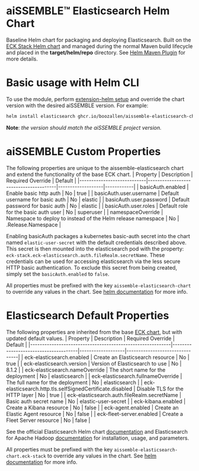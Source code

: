 # aiSSEMBLE&trade; Elasticsearch Helm Chart
Baseline Helm chart for packaging and deploying Elasticsearch. Built on the [ECK Stack Helm chart](https://github.com/elastic/cloud-on-k8s/tree/main/deploy/eck-stack) and managed during the normal Maven build lifecycle and placed in the **target/helm/repo** directory. See [Helm Maven Plugin](https://github.com/kokuwaio/helm-maven-plugin) for more details.

# Basic usage with Helm CLI
To use the module, perform [extension-helm setup](../README.md#leveraging-extensions-helm) and override the chart version with the desired aiSSEMBLE version. For example:
```bash
helm install elasticsearch ghcr.io/boozallen/aissemble-elasticsearch-chart --version <AISSEMBLE-VERSION>
```
**Note**: *the version should match the aiSSEMBLE project version.*

# aiSSEMBLE Custom Properties
The following properties are unique to the aissemble-elasticsearch chart and extend the functionality of the base ECK chart.
| Property                   | Description                           | Required Override | Default    |
|----------------------------|---------------------------------------|-------------------|------------|
| basicAuth.enabled          | Enable basic http auth                | No                | true       |
| basicAuth.user.username    | Default username for basic auth       | No                | elastic    |
| basicAuth.user.password    | Default password for basic auth       | No                | elastic    |
| basicAuth.user.roles       | Default role for the basic auth user  | No                | superuser  |
| namespaceOverride          | Namespace to deploy to instead of the Helm release namespace | No                | .Release.Namespace |

Enabling basicAuth packages a kubernetes basic-auth secret into the chart named `elastic-user-secret` with the default credentials described above. This secret is then mounted into the elasticsearch pod with the property: `eck-stack.eck-elasticsearch.auth.fileRealm.secretName`. These credentials can be used for accessing elasticsearch via the less secure HTTP basic authentication. To exclude this secret from being created, simply set the `basicAuth.enabled` to `false`.

All properties must be prefixed with the key `aissemble-elasticsearch-chart` to override any values in the chart. See [helm documentation](https://helm.sh/docs/chart_template_guide/subcharts_and_globals/#overriding-values-from-a-parent-chart) for more info.

# Elasticsearch Default Properties
The following properties are inherited from the base [ECK chart](https://github.com/elastic/cloud-on-k8s/tree/main/deploy/eck-stack/charts/eck-elasticsearch), but with updated default values.
| Property                                                  | Description                          | Required Override | Default                        |
|-----------------------------------------------------------|--------------------------------------|-------------------|--------------------------------|
| eck-elasticsearch.enabled                                 | Create an Elasticsearch resource     | No                | true                           |
| eck-elasticsearch.version                                 | Version of Elasticsearch to use      | No                | 8.1.2                          |
| eck-elasticsearch.nameOverride                            | The short name for the deployment    | No                | elasticsearch                  |
| eck-elasticsearch.fullnameOverride                        | The full name for the deployment     | No                | elasticsearch                  |
| eck-elasticsearch.http.tls.selfSignedCertificate.disabled | Disable TLS for the HTTP layer       | No                | true                           |
| eck-elasticsearch.auth.fileRealm.secretName               | Basic auth secret name               | No                | elastic-user-secret            |
| eck-kibana.enabled                                        | Create a Kibana resource             | No                | false                          |
| eck-agent.enabled                                         | Create an Elastic Agent resource     | No                | false                          |
| eck-fleet-server.enabled                                  | Create a Fleet Server resource       | No                | false                          |

See the official Elasticsearch Helm chart [documentation](https://www.elastic.co/guide/en/cloud-on-k8s/2.8/k8s-elasticsearch-specification.html) and Elasticsearch for Apache Hadoop [documentation](https://www.elastic.co/guide/en/elasticsearch/hadoop/8.1/reference.html) for installation, usage, and parameters.

All properties must be prefixed with the key `aissemble-elasticsearch-chart.eck-stack` to override any values in the chart. See [helm documentation](https://helm.sh/docs/chart_template_guide/subcharts_and_globals/#overriding-values-from-a-parent-chart) for more info.
